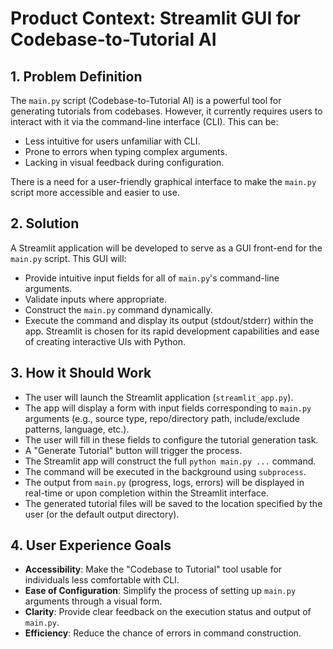 # Product Context: Streamlit GUI for Codebase-to-Tutorial AI

## 1. Problem Definition
The `main.py` script (Codebase-to-Tutorial AI) is a powerful tool for generating tutorials from codebases. However, it currently requires users to interact with it via the command-line interface (CLI). This can be:
- Less intuitive for users unfamiliar with CLI.
- Prone to errors when typing complex arguments.
- Lacking in visual feedback during configuration.

There is a need for a user-friendly graphical interface to make the `main.py` script more accessible and easier to use.

## 2. Solution
A Streamlit application will be developed to serve as a GUI front-end for the `main.py` script. This GUI will:
- Provide intuitive input fields for all of `main.py`'s command-line arguments.
- Validate inputs where appropriate.
- Construct the `main.py` command dynamically.
- Execute the command and display its output (stdout/stderr) within the app.
Streamlit is chosen for its rapid development capabilities and ease of creating interactive UIs with Python.

## 3. How it Should Work
- The user will launch the Streamlit application (`streamlit_app.py`).
- The app will display a form with input fields corresponding to `main.py` arguments (e.g., source type, repo/directory path, include/exclude patterns, language, etc.).
- The user will fill in these fields to configure the tutorial generation task.
- A "Generate Tutorial" button will trigger the process.
- The Streamlit app will construct the full `python main.py ...` command.
- The command will be executed in the background using `subprocess`.
- The output from `main.py` (progress, logs, errors) will be displayed in real-time or upon completion within the Streamlit interface.
- The generated tutorial files will be saved to the location specified by the user (or the default output directory).

## 4. User Experience Goals
- **Accessibility**: Make the "Codebase to Tutorial" tool usable for individuals less comfortable with CLI.
- **Ease of Configuration**: Simplify the process of setting up `main.py` arguments through a visual form.
- **Clarity**: Provide clear feedback on the execution status and output of `main.py`.
- **Efficiency**: Reduce the chance of errors in command construction.
